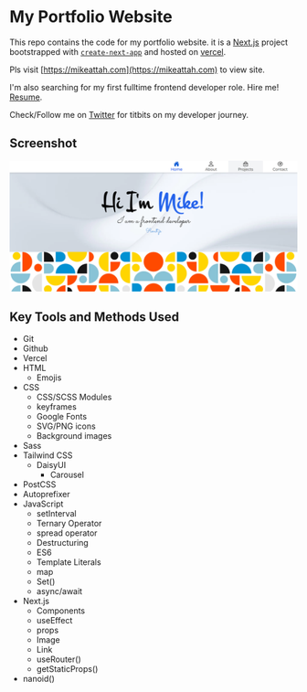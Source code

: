 # My Portfolio Website

This repo contains the code for my portfolio website. it is a [Next.js](https://nextjs.org/) project bootstrapped with [`create-next-app`](https://github.com/vercel/next.js/tree/canary/packages/create-next-app) and hosted on [vercel](https://vercel.com/).

Pls visit [https://mikeattah.com](https://mikeattah.com) to view site.

I'm also searching for my first fulltime frontend developer role. Hire me! [Resume](https://mikeattah.com/mike_attah_resume_ncl_006.pdf).

Check/Follow me on [Twitter](https://twitter.com/mikeattahx) for titbits on my developer journey.

## Screenshot

![Home Page Screenshot](/public/screenshot.png)

## Key Tools and Methods Used

- Git
- Github
- Vercel
- HTML
  - Emojis
- CSS
  - CSS/SCSS Modules
  - keyframes
  - Google Fonts
  - SVG/PNG icons
  - Background images
- Sass
- Tailwind CSS
  - DaisyUI
    - Carousel
- PostCSS
- Autoprefixer
- JavaScript
  - setInterval
  - Ternary Operator
  - spread operator
  - Destructuring
  - ES6
  - Template Literals
  - map
  - Set()
  - async/await
- Next.js
  - Components
  - useEffect
  - props
  - Image
  - Link
  - useRouter()
  - getStaticProps()
- nanoid()
